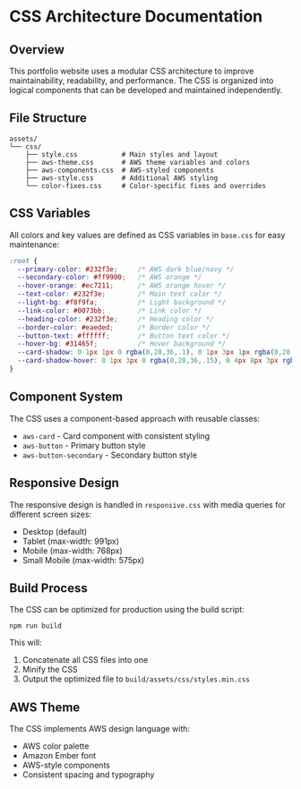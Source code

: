 # CSS Architecture Documentation

## Overview

This portfolio website uses a modular CSS architecture to improve maintainability, readability, and performance. The CSS is organized into logical components that can be developed and maintained independently.

## File Structure

```
assets/
└── css/
    ├── style.css           # Main styles and layout
    ├── aws-theme.css       # AWS theme variables and colors
    ├── aws-components.css  # AWS-styled components
    ├── aws-style.css       # Additional AWS styling
    └── color-fixes.css     # Color-specific fixes and overrides
```

## CSS Variables

All colors and key values are defined as CSS variables in `base.css` for easy maintenance:

```css
:root {
  --primary-color: #232f3e;     /* AWS dark blue/navy */
  --secondary-color: #ff9900;   /* AWS orange */
  --hover-orange: #ec7211;      /* AWS orange hover */
  --text-color: #232f3e;        /* Main text color */
  --light-bg: #f8f9fa;          /* Light background */
  --link-color: #0073bb;        /* Link color */
  --heading-color: #232f3e;     /* Heading color */
  --border-color: #eaeded;      /* Border color */
  --button-text: #ffffff;       /* Button text color */
  --hover-bg: #31465f;          /* Hover background */
  --card-shadow: 0 1px 1px 0 rgba(0,28,36,.1), 0 1px 3px 1px rgba(0,28,36,.1);
  --card-shadow-hover: 0 1px 3px 0 rgba(0,28,36,.15), 0 4px 8px 3px rgba(0,28,36,.15);
}
```

## Component System

The CSS uses a component-based approach with reusable classes:

- `aws-card` - Card component with consistent styling
- `aws-button` - Primary button style
- `aws-button-secondary` - Secondary button style

## Responsive Design

The responsive design is handled in `responsive.css` with media queries for different screen sizes:

- Desktop (default)
- Tablet (max-width: 991px)
- Mobile (max-width: 768px)
- Small Mobile (max-width: 575px)

## Build Process

The CSS can be optimized for production using the build script:

```
npm run build
```

This will:
1. Concatenate all CSS files into one
2. Minify the CSS
3. Output the optimized file to `build/assets/css/styles.min.css`

## AWS Theme

The CSS implements AWS design language with:
- AWS color palette
- Amazon Ember font
- AWS-style components
- Consistent spacing and typography